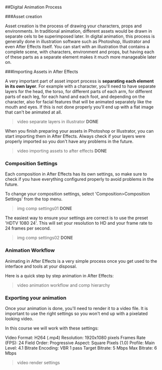 ##Digital Animation Process

###Asset creation

Asset creation is the process of drawing your characters, props and environments. In traditional animation, different assets would be drawn in separate cels to be superimposed later. In digital animation, this process is generally done in illustration software such as Photoshop, Illustrator and even After Effects itself. You can start with an illustration that contains a complete scene, with characters, environment and props, but having each of these parts as a separate element makes it much more manageable later on.

###Importing Assets in After Effects

A very important part of asset import process is **separating each element in its own layer**. For example with a character, you'll need to have separate layers for the head, the torso, for different parts of each arm, for different parts of each leg, for each hand and each foot, and depending on the character, also for facial features that will be animated separately like the mouth and eyes. If this is not done properly you'll end up with a flat image that can't be animated at all.

>video separate layers in illustrator **DONE**

When you finish preparing your assets in Photoshop or Illustrator, you can start importing them in After Effects. Always check if your layers were properly imported so you don't have any problems in the future.

>video importing assets to after effects **DONE**

### Composition Settings

Each composition in After Effects has its own settings, so make sure to check if you have everything configured properly to avoid problems in the future.

To change your composition settings, select 'Composition>Composition Settings' from the top menu.

>img comp settings01 **DONE**

The easiest way to ensure your settings are correct is to use the preset 'HDTV 1080 24'. This will set your resolution to HD and your frame rate to 24 frames per second.

>img comp settings02 **DONE**


### Animation Workflow

Animating in After Effects is a very simple process once you get used to the interface and tools at your disposal.

Here is a quick step by step animation in After Effects:

>video animation workflow and comp hierarchy

### Exporting your animation

Once your animation is done, you'll need to render it to a video file. It is important to use the right settings so you won't end up with a pixelated looking video.

In this course we will work with these settings:

Video Format: H264 (.mp4)
Resolution: 1920x1080 pixels
Frames Rate (FPS): 24
Field Order: Progressive
Aspect: Square Pixels (1.0)
Profile: Main
Level: 4.1
Bitrate Encoding: VBR 1 pass
Target Bitrate: 5 Mbps
Max Bitrate: 6 Mbps

>video render settings


